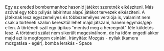 Egy az eredeti bombermanhoz hasonló játékot szeretnék elkészíteni. Más szóval egy több pályás labirintus alapú játékot tervezek elkészíteni. A játéknak lesz egyszemélyes és többszemélyes verziója is, valamint nem csak a történeti szalon keresztül lehet majd játszani, hanem egymás/gép ellen. A történeti szál egy tipikus "mentsd meg a hercegnőt" féle küldetés lesz.
A történeti szálat nem sikerült megcsinálnom, de ha időm engedi akkor majd azt is megfogom csinálni.
Irányítás: Mozgás - nyilak (kamera mozgatása - egér), bomba lerakás - Space

